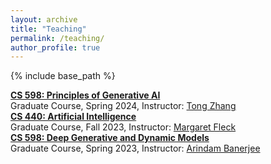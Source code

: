 ```yaml
---
layout: archive
title: "Teaching"
permalink: /teaching/
author_profile: true
---
```


{% include base_path %}

[**CS 598: Principles of Generative AI**](https://courses.engr.illinois.edu/cs440/fa2023/)\
Graduate Course, Spring 2024, Instructor: [Tong Zhang](https://tongzhang-ml.org/)\
[**CS 440: Artificial Intelligence**](https://courses.engr.illinois.edu/cs440/fa2023/)\
Graduate Course, Fall 2023, Instructor: [Margaret Fleck](https://mfleck.cs.illinois.edu/)\
[**CS 598: Deep Generative and Dynamic Models**](https://arindam.cs.illinois.edu/courses/s23cs598/)\
Graduate Course, Spring 2023, Instructor: [Arindam Banerjee](https://arindam.cs.illinois.edu/)